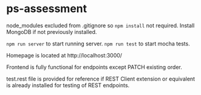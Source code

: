 # ps-assessment

node_modules excluded from .gitignore so `npm install` not required.
Install MongoDB if not previously installed.

`npm run server` to start running server.
`npm run test` to start mocha tests. 

Homepage is located at http://localhost:3000/

Frontend is fully functional for endpoints except PATCH existing order.

test.rest file is provided for reference if REST Client extension or equivalent is already installed for testing of REST endpoints.
